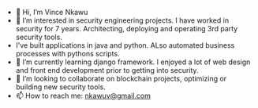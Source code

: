 - 👋 Hi, I’m Vince Nkawu
- 👀 I’m interested in security engineering projects. I have worked in security for 7 years. Architecting, deploying and operating 3rd party security tools. 
- I've built applications in java and python. ALso automated business processes with pythons scripts.
- 🌱 I’m currently learning django framework. I enjoyed a lot of web design and front end development prior to getting into security.
- 💞️ I’m looking to collaborate on blockchain projects, optimizing or building new security tools.
- 📫 How to reach me: nkawuv@gmail.com

<!---
venkawu/venkawu is a ✨ special ✨ repository because its `README.md` (this file) appears on your GitHub profile.
You can click the Preview link to take a look at your changes.
--->
